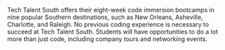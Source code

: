 Tech Talent South offers their eight-week code immersion bootcamps in nine
popular Southern destinations, such as New Orleans, Asheville, Charlotte,
and Raleigh. No previous coding experience is necessary to succeed at Tech
Talent South. Students will have opportunities to do a lot more than just
code, including company tours and networking events.

